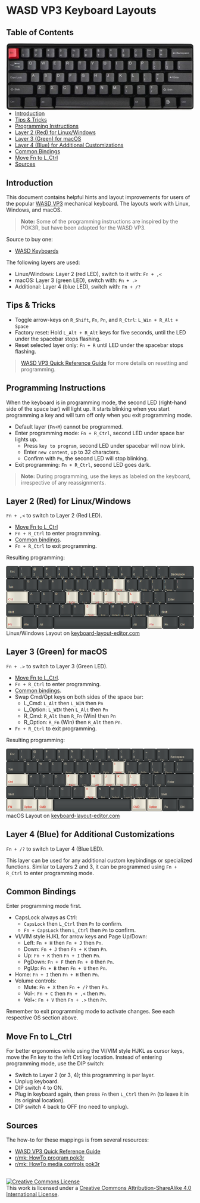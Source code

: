 # WASD VP3 Keyboard Layouts

## Table of Contents

<a href="https://www.wasdkeyboards.com/"><img align="right" src="img/wasd-vp3-review.png"
   alt="Review of the WASD VP3 keyboard" title="WASD VP3 Review" width="550"></a>

- [Introduction](#introduction)
- [Tips & Tricks](#tips--tricks)
- [Programming Instructions](#programming-instructions)
- [Layer 2 (Red) for Linux/Windows](#layer-2-red-for-linuxwindows)
- [Layer 3 (Green) for macOS](#layer-3-green-for-macos)
- [Layer 4 (Blue) for Additional Customizations](#layer-4-blue-for-additional-customizations)
- [Common Bindings](#common-bindings)
- [Move Fn to L_Ctrl](#move-fn-to-l_ctrl)
- [Sources](#sources)
   
## Introduction

This document contains helpful hints and layout improvements for users of the popular [WASD VP3](https://www.wasdkeyboards.com/) mechanical keyboard. The layouts work with Linux, Windows, and macOS.

> **Note:** Some of the programming instructions are inspired by the POK3R, but have been adapted for the WASD VP3.

Source to buy one:

- [WASD Keyboards](https://www.wasdkeyboards.com/wasd-vp3-61-key-doubleshot-pbt-black-slate-mechanical-keyboard.html)


The following layers are used:

- Linux/Windows: Layer 2 (red LED), switch to it with: `Fn + ,<`
- macOS: Layer 3 (green LED), switch with: `Fn + .>`
- Additional: Layer 4 (blue LED), switch with: `Fn + /?`

## Tips & Tricks

- Toggle arrow-keys on `R_Shift`, `Fn`, `Pn`, and `R_Ctrl`: `L_Win + R_Alt + Space`
- Factory reset: Hold `L_Alt + R_Alt` keys for five seconds, until the LED under the spacebar stops flashing.
- Reset selected layer only: `Fn + R` until LED under the spacebar stops flashing.

> [WASD VP3 Quick Reference Guide](docs/vp3_quick_reference_guide.pdf) for more details on resetting and programming.

## Programming Instructions

When the keyboard is in programming mode, the second LED (right-hand side of the space bar) will light up. It starts blinking when you start programming a key and will turn off only when you exit programming mode.

- Default layer (`Fn+M`) cannot be programmed.
- Enter programming mode: `Fn + R_Ctrl`, second LED under space bar lights up.
  - Press `key to program`, second LED under spacebar will now blink.
  - Enter `new content`, up to 32 characters.
  - Confirm with `Pn`, the second LED will stop blinking.
- Exit programming: `Fn + R_Ctrl`, second LED goes dark.

> **Note:** During programming, use the keys as labeled on the keyboard, irrespective of any reassignments.

## Layer 2 (Red) for Linux/Windows

`Fn + ,<` to switch to Layer 2 (Red LED).

- [Move Fn to L_Ctrl](#move-fn-to-l_ctrl)
- `Fn + R_Ctrl` to enter programming.
- [Common bindings](#common-bindings).
- `Fn + R_Ctrl` to exit programming.

Resulting programming:

![Linux/Windows layout](img/layout-windows.png)  
Linux/Windows Layout on [keyboard-layout-editor.com](<http://www.keyboard-layout-editor.com/##@_name=Pok3r%20Layer%202%20for%20Windows&author=davidjenni&notes=See%20%5Bgithub%5D(https%2F:%2Fgithub.com%2Fdavidjenni%2Fpok3r-layouts)>)

## Layer 3 (Green) for macOS

`Fn + .>` to switch to Layer 3 (Green LED).

- [Move Fn to L_Ctrl](#move-fn-to-l_ctrl).
- `Fn + R_Ctrl` to enter programming.
- [Common bindings](#common-bindings).
- Swap Cmd/Opt keys on both sides of the space bar:
  - L_Cmd: `L_Alt` then `L_WIN` then `Pn`
  - L_Option: `L_WIN` then `L_Alt` then `Pn`
  - R_Cmd: `R_Alt` then `R_Fn` (Win) then `Pn`
  - R_Option: `R_Fn` (Win) then `R_Alt` then `Pn`.
- `Fn + R_Ctrl` to exit programming.

Resulting programming:

![macOS layout](img/layout-osx.png)  
macOS Layout on [keyboard-layout-editor.com](<http://www.keyboard-layout-editor.com/##@_name=Pok3r%20Layer%203%20for%20OSX%2F%2FMac&author=davidjenni&notes=See%20%5Bgithub%5D(https%2F:%2Fgithub.com%2Fdavidjenni%2Fpok3r-layouts)>)

## Layer 4 (Blue) for Additional Customizations

`Fn + /?` to switch to Layer 4 (Blue LED).

This layer can be used for any additional custom keybindings or specialized functions. Similar to Layers 2 and 3, it can be programmed using `Fn + R_Ctrl` to enter programming mode.

## Common Bindings

Enter programming mode first.

- CapsLock always as Ctrl:
  - `CapsLock` then `L_Ctrl` then `Pn` to confirm.
  - `Fn + CapsLock` then `L_Ctrl` then `Pn` to confirm.
- VI/VIM style HJKL for arrow keys and Page Up/Down:
  - Left: `Fn + H` then `Fn + J` then `Pn`.
  - Down: `Fn + J` then `Fn + K` then `Pn`.
  - Up: `Fn + K` then `Fn + I` then `Pn`.
  - PgDown: `Fn + F` then `Fn + O` then `Pn`.
  - PgUp: `Fn + B` then `Fn + U` then `Pn`.
- Home: `Fn + I` then `Fn + H` then `Pn`.
- Volume controls:
  - Mute: `Fn + X` then `Fn + /?` then `Pn`.
  - Vol-: `Fn + C` then `Fn + ,<` then `Pn`.
  - Vol+: `Fn + V` then `Fn + .>` then `Pn`.

Remember to exit programming mode to activate changes. See each respective OS section above.

## Move Fn to L_Ctrl

For better ergonomics while using the VI/VIM style HJKL as cursor keys, move the Fn key to the left Ctrl key location. Instead of entering programming mode, use the DIP switch:

- Switch to Layer 2 (or 3, 4); this programming is per layer.
- Unplug keyboard.
- DIP switch 4 to ON.
- Plug in keyboard again, then press `Fn` then `L_Ctrl` then `Pn` (to leave it in its original location).
- DIP switch 4 back to OFF (no need to unplug).

## Sources

The how-to for these mappings is from several resources:

- [WASD VP3 Quick Reference Guide](docs/vp3_quick_reference_guide.pdf)
- [r/mk: HowTo program pok3r](http://www.reddit.com/r/MechanicalKeyboards/comments/35uy60/guide_howto_program_your_pok3r_programming_layers/)
- [r/mk: HowTo media controls pok3r](http://www.reddit.com/r/MechanicalKeyboards/comments/37j3sx/guide_modification_pok3r_media_volume_controls_hw/)

##
<a rel="license" href="http://creativecommons.org/licenses/by-sa/4.0/"><img alt="Creative Commons License" style="border-width:0" src="https://i.creativecommons.org/l/by-sa/4.0/88x31.png" /></a><br />This work is licensed under a <a rel="license" href="http://creativecommons.org/licenses/by-sa/4.0/">Creative Commons Attribution-ShareAlike 4.0 International License</a>.
